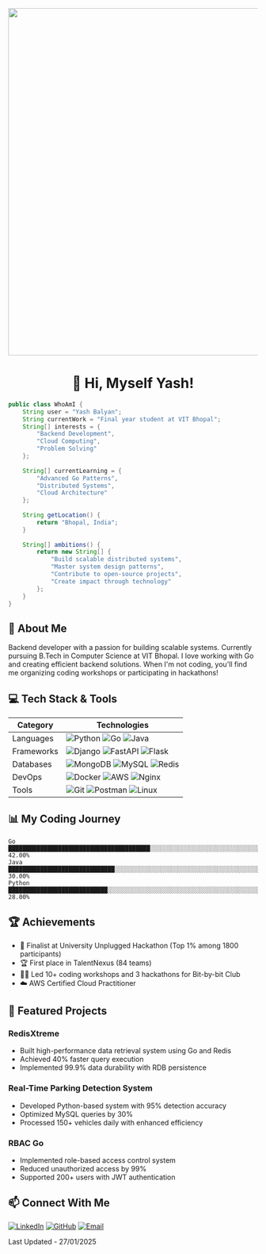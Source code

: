 <div align="center">
  <img src="https://media0.giphy.com/media/v1.Y2lkPTc5MGI3NjExNDBrNnpja2dtY2huZmkzMThlbTBmYjZmYzFobGQ4cTJxNHFpZ3lreSZlcD12MV9pbnRlcm5hbF9naWZfYnlfaWQmY3Q9Zw/N3yLGQ1oMYfGU/giphy.gif" width="700px"/>
</div>

# <div align="center">👋 Hi, Myself Yash!</div>

```java
public class WhoAmI {
    String user = "Yash Balyan";
    String currentWork = "Final year student at VIT Bhopal";
    String[] interests = {
        "Backend Development",
        "Cloud Computing",
        "Problem Solving"
    };
    
    String[] currentLearning = {
        "Advanced Go Patterns",
        "Distributed Systems",
        "Cloud Architecture"
    };
    
    String getLocation() {
        return "Bhopal, India";
    }
    
    String[] ambitions() {
        return new String[] {
            "Build scalable distributed systems",
            "Master system design patterns",
            "Contribute to open-source projects",
            "Create impact through technology"
        };
    }
}
```

## 🚀 About Me
Backend developer with a passion for building scalable systems. Currently pursuing B.Tech in Computer Science at VIT Bhopal. I love working with Go and creating efficient backend solutions. When I'm not coding, you'll find me organizing coding workshops or participating in hackathons!

## 💻 Tech Stack & Tools

| Category | Technologies |
|----------|-------------|
| Languages | ![Python](https://img.shields.io/badge/Python-3776AB?style=flat&logo=python&logoColor=white) ![Go](https://img.shields.io/badge/Go-00ADD8?style=flat&logo=go&logoColor=white) ![Java](https://img.shields.io/badge/Java-ED8B00?style=flat&logo=java&logoColor=white) |
| Frameworks | ![Django](https://img.shields.io/badge/Django-092E20?style=flat&logo=django&logoColor=white) ![FastAPI](https://img.shields.io/badge/FastAPI-009688?style=flat&logo=fastapi&logoColor=white) ![Flask](https://img.shields.io/badge/Flask-000000?style=flat&logo=flask&logoColor=white) |
| Databases | ![MongoDB](https://img.shields.io/badge/MongoDB-4EA94B?style=flat&logo=mongodb&logoColor=white) ![MySQL](https://img.shields.io/badge/MySQL-005C84?style=flat&logo=mysql&logoColor=white) ![Redis](https://img.shields.io/badge/Redis-DC382D?style=flat&logo=redis&logoColor=white) |
| DevOps | ![Docker](https://img.shields.io/badge/Docker-2496ED?style=flat&logo=docker&logoColor=white) ![AWS](https://img.shields.io/badge/AWS-232F3E?style=flat&logo=amazon-aws&logoColor=white) ![Nginx](https://img.shields.io/badge/Nginx-009639?style=flat&logo=nginx&logoColor=white) |
| Tools | ![Git](https://img.shields.io/badge/Git-F05032?style=flat&logo=git&logoColor=white) ![Postman](https://img.shields.io/badge/Postman-FF6C37?style=flat&logo=postman&logoColor=white) ![Linux](https://img.shields.io/badge/Linux-FCC624?style=flat&logo=linux&logoColor=black) |

## 📊 My Coding Journey
```text
Go          ████████████████████████████████████████░░░░░░░░░░░░░░░░░░░░░░░░░░░░░░░░░░░░░░░░░░░░░░░   42.00%
Java        ██████████████████████████████░░░░░░░░░░░░░░░░░░░░░░░░░░░░░░░░░░░░░░░░░░░░░░░░░░░░░░░░░   30.00%
Python      ████████████████████████████░░░░░░░░░░░░░░░░░░░░░░░░░░░░░░░░░░░░░░░░░░░░░░░░░░░░░░░░░░░   28.00%
```

## 🏆 Achievements
- 🥇 Finalist at University Unplugged Hackathon (Top 1% among 1800 participants)
- 🏆 First place in TalentNexus (84 teams)
- 👨‍🏫 Led 10+ coding workshops and 3 hackathons for Bit-by-bit Club
- ☁️ AWS Certified Cloud Practitioner

## 🌟 Featured Projects

### RedisXtreme
- Built high-performance data retrieval system using Go and Redis
- Achieved 40% faster query execution
- Implemented 99.9% data durability with RDB persistence

### Real-Time Parking Detection System
- Developed Python-based system with 95% detection accuracy
- Optimized MySQL queries by 30%
- Processed 150+ vehicles daily with enhanced efficiency

### RBAC Go
- Implemented role-based access control system
- Reduced unauthorized access by 99%
- Supported 200+ users with JWT authentication

## 📫 Connect With Me
[![LinkedIn](https://img.shields.io/badge/LinkedIn-0077B5?style=flat&logo=linkedin&logoColor=white)](https://linkedin.com/in/yash-balyan)
[![GitHub](https://img.shields.io/badge/GitHub-100000?style=flat&logo=github&logoColor=white)](https://github.com/yashbalyan08)
[![Email](https://img.shields.io/badge/Email-D14836?style=flat&logo=gmail&logoColor=white)](mailto:yashbalyan08@gmail.com)

Last Updated - 27/01/2025
